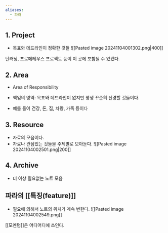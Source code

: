 ```yaml
---
aliases:
  - 파라
---
```

## 1. Project
- 목표와 데드라인이 정확한 것들
![[Pasted image 20241104001302.png|400]]

단러닝, 프로메테우스 프로젝트 등이 이 곳에 포함될 수 있겠다.
## 2. Area
- Area of Responsibility
- 책임의 영역: 목표와 데드라인이 없지만 평생 꾸준히 신경할 것들이다.

- 예를 들어 건강, 돈, 집, 차량, 가족 등이다

## 3. Resource
- 자료의 모음이다.
- 자료나 관심있는 것들을 주제별로 모아둔다.
![[Pasted image 20241104002501.png|200]]

## 4. Archive
- 더 이상 필요없는 노트 모음


## 파라의 [[특징(feature)]]
- 필요에 의해서 노트의 위치가 계속 변한다.
![[Pasted image 20241104002549.png]]

[[모멘텀]]은 어디어디에 쓰인다.